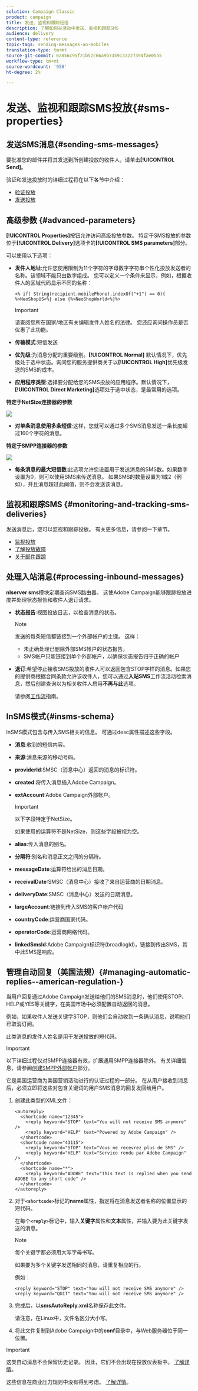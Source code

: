 ```yaml
---
solution: Campaign Classic
product: campaign
title: 发送、监视和跟踪短信
description: 了解如何在活动中发送、监视和跟踪SMS
audience: delivery
content-type: reference
topic-tags: sending-messages-on-mobiles
translation-type: tm+mt
source-git-commit: 6a856c95f21b52c66a9b7359133227394fae05a5
workflow-type: tm+mt
source-wordcount: '958'
ht-degree: 2%

---
```



# 发送、监视和跟踪SMS投放{#sms-properties}

## 发送SMS消息{#sending-sms-messages}

要批准您的邮件并将其发送到所创建投放的收件人，请单击&#x200B;**[!UICONTROL Send]**。

验证和发送投放时的详细过程将在以下各节中介绍：

* [验证投放](../../delivery/using/steps-validating-the-delivery.md)
* [发送投放](../../delivery/using/steps-sending-the-delivery.md)

## 高级参数 {#advanced-parameters}

**[!UICONTROL Properties]**&#x200B;按钮允许访问高级投放参数。 特定于SMS投放的参数位于&#x200B;**[!UICONTROL Delivery]**&#x200B;选项卡的&#x200B;**[!UICONTROL SMS parameters]**&#x200B;部分。

可以使用以下选项：

* **发件人地址**:允许您使用限制为11个字符的字母数字字符串个性化投放发送者的名称。该领域不能只由数字组成。 您可以定义一个条件来显示，例如，根据收件人的区域代码显示不同的名称：

   ```
   <% if( String(recipient.mobilePhone).indexOf("+1") == 0){ %>NeoShopUS<%} else {%>NeoShopWorld<%}%>
   ```

   >[!IMPORTANT]
   >
   >请查阅您所在国家/地区有关编辑发件人姓名的法律。 您还应询问操作员是否优惠了此功能。

* **传输模式**:短信发送
* **优先级**:为消息分配的重要级别。**[!UICONTROL Normal]** 默认情况下，优先级处于选中状态。询问您的服务提供商关于以&#x200B;**[!UICONTROL High]**&#x200B;优先级发送的SMS的成本。
* **应用程序类型**:选择要分配给您的SMS投放的应用程序。默认情况下，**[!UICONTROL Direct Marketing]**&#x200B;选项处于选中状态，是最常用的选项。

**特定于NetSize连接器的参数**

![](assets/s_user_mobile_sms_adv_netsize.png)

* **对单条消息使用多条短信**:这样，您就可以通过多个SMS消息发送一条长度超过160个字符的消息。

**特定于SMPP连接器的参数**

![](assets/s_user_mobile_sms_adv_smpp.png)

* **每条消息的最大短信数**:此选项允许您设置用于发送消息的SMS数。如果数字设置为0，则可以使用SMS来传送消息。 如果SMS的数量设置为1或2（例如），并且消息超过此阈值，则不会发送该消息。

## 监视和跟踪SMS {#monitoring-and-tracking-sms-deliveries}

发送消息后，您可以监视和跟踪投放。 有关更多信息，请参阅一下章节。

* [监视投放](../../delivery/using/about-delivery-monitoring.md)
* [了解投放故障](../../delivery/using/understanding-delivery-failures.md)
* [关于邮件跟踪](../../delivery/using/about-message-tracking.md)

## 处理入站消息{#processing-inbound-messages}

**nlserver sms**&#x200B;模块定期查询SMS路由器。 这使Adobe Campaign能够跟踪投放进度并处理状态报告和收件人退订请求。

* **状态报告**:视图投放日志，以检查消息的状态。

   >[!NOTE]
   >
   >发送的每条短信都链接到一个外部帐户的主键。 这样：
   >
   > * 未正确处理已删除外部SMS帐户的状态报告。
   > * SMS帐户只能链接到单个外部帐户，以确保状态报告归于正确的帐户


* **退订**:希望停止接收SMS投放的收件人可以返回包含STOP字样的消息。如果您的提供商根据合同条款允许该收件人，您可以通过&#x200B;**入站SMS**&#x200B;工作流活动检索消息，然后创建查询以为相关收件人启用&#x200B;**不再与此**&#x200B;选项。

   请参阅[工作流](../../workflow/using/architecture.md)指南。

## InSMS模式{#insms-schema}

InSMS模式包含与传入SMS相关的信息。 可通过desc属性描述这些字段。

* **消息**:收到的短信内容。
* **来源**:消息来源的移动号码。
* **providerId**:SMSC（消息中心）返回的消息的标识符。
* **created**:将传入消息插入Adobe Campaign。
* **extAccount**:Adobe Campaign外部帐户。

   >[!IMPORTANT]
   >
   >以下字段特定于NetSize。
   >
   >如果使用的运算符不是NetSize，则这些字段被视为空。

* **alias**:传入消息的别名。
* **分隔符**:别名和消息正文之间的分隔符。
* **messageDate**:运算符给出的消息日期。
* **receivalDate**:SMSC（消息中心）接收了来自运营商的日期消息。
* **deliveryDate**:SMSC（消息中心）发送的日期消息。
* **largeAccount**:链接到传入SMS的客户帐户代码
* **countryCode**:运营商国家代码。
* **operatorCode**:运营商网络代码。
* **linkedSmsId**:Adobe Campaign标识符(broadlogId)，链接到传出SMS，其中此SMS是响应。

## 管理自动回复（美国法规）{#managing-automatic-replies--american-regulation-}

当用户回复通过Adobe Campaign发送给他们的SMS消息时，他们使用STOP、HELP或YES等关键字，在美国市场中必须配置自动返回的消息。

例如，如果收件人发送关键字STOP，则他们会自动收到一条确认消息，说明他们已取消订阅。

此类消息的发件人姓名是用于发送投放的短代码。

>[!IMPORTANT]
>
>以下详细过程仅对SMPP连接器有效，扩展通用SMPP连接器除外。 有关详细信息，请参阅[创建SMPP外部帐户](sms-set-up.md#creating-an-smpp-external-account)部分。
>
>它是美国运营商为美国营销活动进行的认证过程的一部分。 在从用户接收到消息后，必须立即将这些对包含关键词的用户SMS消息的回复发回给用户。

1. 创建此类型的XML文件：

   ```
   <autoreply>
     <shortcode name="12345">
       <reply keyword="STOP" text="You will not receive SMS anymore" />
       <reply keyword="HELP" text="Powered by Adobe Campaign" />
     </shortcode>
     <shortcode name="43115">
       <reply keyword="STOP" text="Vous ne recevrez plus de SMS" />
       <reply keyword="HELP" text="Service rendu par Adobe Campaign" />
     </shortcode>
     <shortcode name="*">
       <reply keyword="ADOBE" text="This text is replied when you send ADOBE to any short code" />
     </shortcode>
   </autoreply>
   ```

1. 对于&#x200B;**`<shortcode>`**&#x200B;标记的&#x200B;**name**&#x200B;属性，指定将在消息发送者名称的位置显示的短代码。

   在每个&#x200B;**`<reply>`**&#x200B;标记中，输入&#x200B;**关键字**&#x200B;属性和&#x200B;**文本**&#x200B;属性，并输入要为此关键字发送的消息。

   >[!NOTE]
   >
   >每个关键字都必须用大写字母书写。

   如果要为多个关键字发送相同的消息，请重复相应的行。

   例如：

   ```
   <reply keyword="STOP" text="You will not receive SMS anymore" />
   <reply keyword="QUIT" text="You will not receive SMS anymore" />
   ```

1. 完成后，以&#x200B;**smsAutoReply.xml**&#x200B;名称保存此文件。

   请注意，在Linux中，文件名区分大小写。

1. 将此文件复制到Adobe Campaign中的&#x200B;**conf**&#x200B;目录中，与Web服务器位于同一位置。

>[!IMPORTANT]
>
>这类自动消息不会保留历史记录。 因此，它们不会出现在投放仪表板中。 [了解详情](../../delivery/using/delivery-dashboard.md)。
>
>这些信息在商业压力规则中没有得到考虑。 [了解详情](../../campaign/using/pressure-rules.md)。
